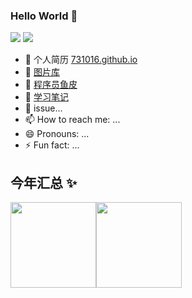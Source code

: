 ### Hello World 👋
<a href="https://blog.csdn.net/qq_41666142"><img src="https://img.shields.io/badge/csdn-%E8%A2%AB%E8%AE%BF%E9%97%AE%E9%87%8F287%2C380%EF%BC%8C%E6%8E%92%E5%90%8D6026%EF%BC%8C%E7%B2%89%E4%B8%9D120-success"></a>
<a href="https://gitee.com/LovelyHzz"><img src="https://img.shields.io/badge/Gitee-9%E4%B8%AA%E9%A1%B9%E7%9B%AE-orange"></a>
- 🔭 个人简历 [731016.github.io](https://731016.github.io)
- 🌱 [图片库](https://github.com/731016/imgSave)
- 👯 [程序员鱼皮](https://github.com/liyupi)
- 🤔 [学习笔记](https://gitee.com/LovelyHzz/study-notes/blob/master/README.md)
- 💬 issue...
- 📫 How to reach me: ...
- 😄 Pronouns: ...
- ⚡ Fun fact: ...

## 今年汇总 ✨

<img align="" height="137px" src="https://github-readme-stats.vercel.app/api?username=731016&hide_title=true&hide_border=true&show_icons=true&include_all_commits=true&line_height=21&bg_color=0,EC6C6C,FFD479,FFFC79,73FA79&theme=graywhite&locale=cn" /><img align="" height="137px" src="https://github-readme-stats.vercel.app/api/top-langs/?username=731016&hide_title=true&hide_border=true&layout=compact&bg_color=0,73FA79,73FDFF,D783FF&theme=graywhite&locale=cn" />
